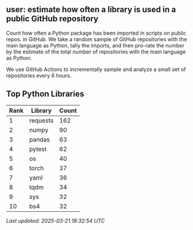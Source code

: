 ## user: estimate how often a library is used in a public GitHub repository

Count how often a Python package has been imported in scripts on public repos. in GitHub. We take a random sample of GitHub repositories with the main language as Python, tally the imports, and then pro-rate the number by the estimate of the total number of repositories with the main language as Python. 

We use GitHub Actions to incrementally sample and analyze a small set of repositories every 6 hours.

## Top Python Libraries

| Rank | Library | Count |
|------|---------|-------|
| 1 | requests | 162 |
| 2 | numpy | 90 |
| 3 | pandas | 63 |
| 4 | pytest | 62 |
| 5 | os | 40 |
| 6 | torch | 37 |
| 7 | yaml | 36 |
| 8 | tqdm | 34 |
| 9 | sys | 32 |
| 10 | bs4 | 32 |

*Last updated: 2025-03-21 18:32:54 UTC*
